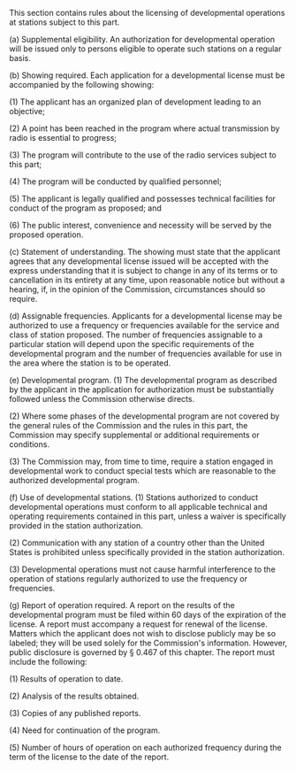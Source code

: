 This section contains rules about the licensing of developmental operations at stations subject to this part.

(a) Supplemental eligibility. An authorization for developmental operation will be issued only to persons eligible to operate such stations on a regular basis.

(b) Showing required. Each application for a developmental license must be accompanied by the following showing:

(1) The applicant has an organized plan of development leading to an objective;

(2) A point has been reached in the program where actual transmission by radio is essential to progress;

(3) The program will contribute to the use of the radio services subject to this part;

(4) The program will be conducted by qualified personnel;

(5) The applicant is legally qualified and possesses technical facilities for conduct of the program as proposed; and

(6) The public interest, convenience and necessity will be served by the proposed operation.

(c) Statement of understanding. The showing must state that the applicant agrees that any developmental license issued will be accepted with the express understanding that it is subject to change in any of its terms or to cancellation in its entirety at any time, upon reasonable notice but without a hearing, if, in the opinion of the Commission, circumstances should so require.

(d) Assignable frequencies. Applicants for a developmental license may be authorized to use a frequency or frequencies available for the service and class of station proposed. The number of frequencies assignable to a particular station will depend upon the specific requirements of the developmental program and the number of frequencies available for use in the area where the station is to be operated.

(e) Developmental program. (1) The developmental program as described by the applicant in the application for authorization must be substantially followed unless the Commission otherwise directs.
              

(2) Where some phases of the developmental program are not covered by the general rules of the Commission and the rules in this part, the Commission may specify supplemental or additional requirements or conditions.

(3) The Commission may, from time to time, require a station engaged in developmental work to conduct special tests which are reasonable to the authorized developmental program.

(f) Use of developmental stations. (1) Stations authorized to conduct developmental operations must conform to all applicable technical and operating requirements contained in this part, unless a waiver is specifically provided in the station authorization.

(2) Communication with any station of a country other than the United States is prohibited unless specifically provided in the station authorization.

(3) Developmental operations must not cause harmful interference to the operation of stations regularly authorized to use the frequency or frequencies.

(g) Report of operation required. A report on the results of the developmental program must be filed within 60 days of the expiration of the license. A report must accompany a request for renewal of the license. Matters which the applicant does not wish to disclose publicly may be so labeled; they will be used solely for the Commission's information. However, public disclosure is governed by § 0.467 of this chapter. The report must include the following:

(1) Results of operation to date.

(2) Analysis of the results obtained.

(3) Copies of any published reports.

(4) Need for continuation of the program.

(5) Number of hours of operation on each authorized frequency during the term of the license to the date of the report.

